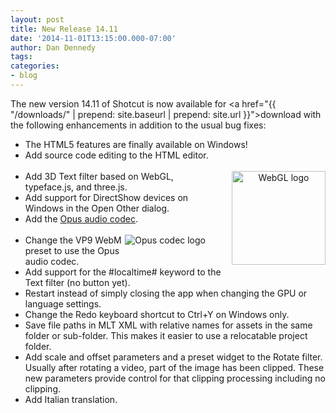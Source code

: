 ```yaml
---
layout: post
title: New Release 14.11
date: '2014-11-01T13:15:00.000-07:00'
author: Dan Dennedy
tags: 
categories:
- blog
---
```


The new version 14.11 of Shotcut is now available for <a href="{{  "/downloads/" | prepend: site.baseurl | prepend: site.url }}">download</a> with the following enhancements in addition to the usual bug fixes:<br>
<ul><li>The HTML5 features are finally available on Windows!</li>
<li>Add source code editing to the HTML editor.</li>
<br><div class="separator" style="float: right; margin-bottom: 1em; margin-left: 1em; text-align: center;"><img alt="WebGL logo" border="0" src="http://upload.wikimedia.org/wikipedia/commons/3/39/WebGL_logo.png" width="150px" title=""></div>
<li>Add 3D Text filter based on WebGL, typeface.js, and three.js.</li>
<li>Add support for DirectShow devices on Windows in the Open Other dialog.</li>
<li>Add the <a href="http://www.opus-codec.org/">Opus audio codec</a>.</li>
<br><div class="separator" style="float: right; margin-bottom: 1em; margin-right: 2em; text-align: center;"><img alt="Opus codec logo" border="0" src="http://www.opus-codec.org/images/opus-112.png" title=""></div><li>Change the VP9 WebM preset to use the Opus audio codec.</li>
<li>Add support for the #localtime# keyword to the Text filter (no button yet).</li>
<li>Restart instead of simply closing the app when changing the GPU or language settings.</li>
<li>Change the Redo keyboard shortcut to Ctrl+Y on Windows only.</li>
<li>Save file paths in MLT XML with relative names for assets in the same folder or sub-folder. This makes it easier to use a relocatable project folder.</li>
<li>Add scale and offset parameters and a preset widget to the Rotate filter. Usually after rotating a video, part of the image has been clipped. These new parameters provide control for that clipping processing including no clipping.</li>
<li>Add Italian translation.</li></ul>
